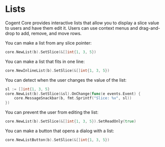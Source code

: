 # Lists

Cogent Core provides interactive lists that allow you to display a slice value to users and have them edit it. Users can use context menus and drag-and-drop to add, remove, and move rows.

You can make a list from any slice pointer:

```Go
core.NewList(b).SetSlice(&[]int{1, 3, 5})
```

You can make a list that fits in one line:

```Go
core.NewInlineList(b).SetSlice(&[]int{1, 3, 5})
```

You can detect when the user changes the value of the list:

```Go
sl := []int{1, 3, 5}
core.NewList(b).SetSlice(&sl).OnChange(func(e events.Event) {
    core.MessageSnackbar(b, fmt.Sprintf("Slice: %v", sl))
})
```

You can prevent the user from editing the list:

```Go
core.NewList(b).SetSlice(&[]int{1, 3, 5}).SetReadOnly(true)
```

You can make a button that opens a dialog with a list:

```Go
core.NewListButton(b).SetSlice(&[]int{1, 3, 5})
```
